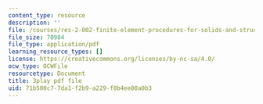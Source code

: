 ```yaml
---
content_type: resource
description: ''
file: /courses/res-2-002-finite-element-procedures-for-solids-and-structures-spring-2010/71b500c77da1f2b9a229f0b4ee00a0b3_lsS2NysCVM4.pdf
file_size: 70984
file_type: application/pdf
learning_resource_types: []
license: https://creativecommons.org/licenses/by-nc-sa/4.0/
ocw_type: OCWFile
resourcetype: Document
title: 3play pdf file
uid: 71b500c7-7da1-f2b9-a229-f0b4ee00a0b3
---
```

